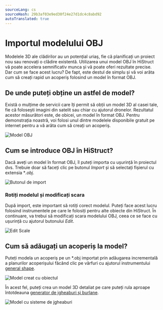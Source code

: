 ```yaml
---
sourceLang: cs
sourceHash: 29b3af03e9ed30f24e27d1dc4c8abd92
autoTranslated: true
---
```


# Importul modelului OBJ
Modelele 3D ale clădirilor au un potențial uriaș, fie că planificați un proiect nou sau renovați o clădire existentă. Utilizarea unui model OBJ în HiStruct vă poate accelera semnificativ munca și vă poate oferi rezultate precise. Dar cum se face acest lucru? De fapt, este destul de simplu și vă voi arăta cum să creați rapid un acoperiș folosind un model în format OBJ.

## De unde puteți obține un astfel de model?
Există o mulțime de servicii care îți permit să obții un model 3D al casei tale, fie că folosești imagini din satelit sau chiar cu ajutorul dronelor. Rezultatul acestor măsurători este, de obicei, un model în format OBJ. Pentru demonstrația noastră, voi folosi unul dintre modelele disponibile gratuit pe internet pentru a vă arăta cum să creați un acoperiș.

![Model OBJ](img/objModelBase.png)

## Cum se introduce OBJ în HiStruct?
Dacă aveți un model în format OBJ, îl puteți importa cu ușurință în proiectul dvs. Trebuie doar să faceți clic pe butonul *Import* și să selectați fișierul cu extensia **.obj*.

![Butonul de import](img/importButton.png)

### Rotiți modelul și modificați scara

După import, este important să rotiți corect modelul. Puteți face acest lucru folosind instrumentele pe care le folosiți pentru alte obiecte din HiStruct. În continuare, va trebui să modificați scara modelului OBJ, ceea ce se face cu ușurință cu ajutorul butonului *Edit*.

![Edit Scale](img/externalObjectEdit.png)

## Cum să adăugați un acoperiș la model?
Puteți modela un acoperiș pe un *.obj importat prin adăugarea incrementală a planurilor acoperișului făcând clic pe vârfuri cu ajutorul instrumentului [general shape](modellingRoofs.md).

![Model creat cu obiectul](img/objModel.png)

În acest fel, puteți crea un model 3D detaliat pe care puteți rula aproape întotdeauna [generator de jgheaburi și burlane](roofFlashingGenerator.md).

![Model cu sisteme de jgheaburi](img/objModelFlashings.png)
